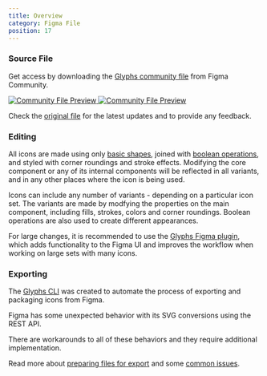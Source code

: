```yaml
---
title: Overview
category: Figma File
position: 17
---
```


### Source File

Get access by downloading the [Glyphs community file](https://www.figma.com/community/file/899031264835768805/Glyphs-Icons) from Figma Community.

<a class="block rounded-2xl overflow-hidden" href="https://www.figma.com/community/file/899031264835768805/Glyphs-Icons">
  <img class="show-dark" src="/content/community-dark.jpg" style="margin: 0" alt="Community File Preview" />
  <img class="show-light" src="/content/community-light.jpg" style="margin: 0" alt="Community File Preview" />
</a>

Check the [original file](https://www.figma.com/file/2TsY9yqFso1zrvF8LNcVE7) for the latest updates and to provide any feedback.

### Editing

[cli]: /docs/cli/install-cli
[plugin]: /docs/plugin/install-plugin
[bo]: https://help.figma.com/hc/en-us/articles/360039957534-Boolean-Operations
[st]: https://help.figma.com/hc/en-us/articles/360040450133-Using-Shape-Tools


All icons are made using only [basic shapes][st], joined with [boolean operations][bo], and styled with corner roundings and stroke effects. Modifying the core component or any of its internal components will be reflected in all variants, and in any other places where the icon is being used.

Icons can include any number of variants -  depending on a particular icon set. The variants are made by modfying the properties on the main component, including fills, strokes, colors and corner roundings. Boolean operations are also used to create different appearances.

For large changes, it is recommended to use the [Glyphs Figma plugin][plugin], which adds functionality to the Figma UI and improves the workflow when working on large sets with many icons.

### Exporting

The [Glyphs CLI][cli] was created to automate the process of exporting and packaging icons from Figma.

<alert type="info">

Figma has some unexpected behavior with its SVG conversions using the REST API.

There are workarounds to all of these behaviors and they require additional implementation.

</alert>

Read more about [preparing files for export](/figma/exporting) and some [common issues](/docs/figma/exporting#common-issues).

